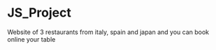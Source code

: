 # JS_Project
Website of 3 restaurants from italy, spain and japan and you can book online your table

